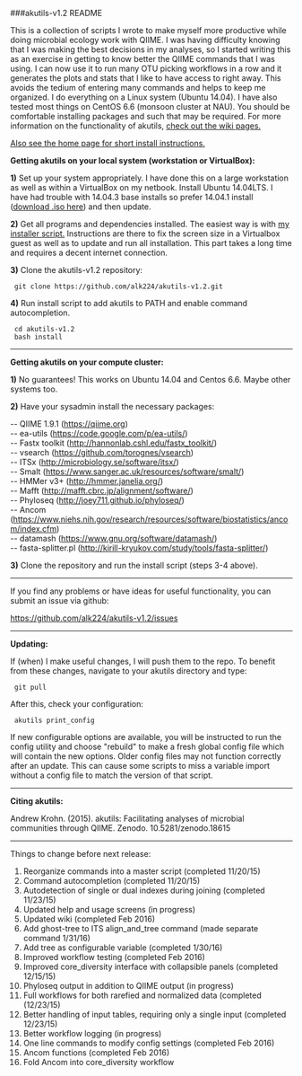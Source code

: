 ###akutils-v1.2 README  


This is a collection of scripts I wrote to make myself more productive while doing microbial ecology work with QIIME. I was having difficulty knowing that I was making the best decisions in my analyses, so I started writing this as an exercise in getting to know better the QIIME commands that I was using. I can now use it to run many OTU picking workflows in a row and it generates the plots and stats that I like to have access to right away. This avoids the tedium of entering many commands and helps to keep me organized. I do everything on a Linux system (Ubuntu 14.04). I have also tested most things on CentOS 6.6 (monsoon cluster at NAU). You should be comfortable installing packages and such that may be required. For more information on the functionality of akutils, [check out the wiki pages.](https://github.com/alk224/akutils-v1.2/wiki)  

[Also see the home page for short install instructions.](http://alk224.github.io/akutils-v1.2/)  

**Getting akutils on your local system (workstation or VirtualBox):**

**1)** Set up your system appropriately. I have done this on a large workstation as well as within a VirtualBox on my netbook. Install Ubuntu 14.04LTS. I have had trouble with 14.04.3 base installs so prefer 14.04.1 install ([download .iso here](http://old-releases.ubuntu.com/releases/14.04.2/ubuntu-14.04.1-desktop-amd64.iso)) and then update.

**2)** Get all programs and dependencies installed. The easiest way is with [my installer script.](https://github.com/alk224/akutils_ubuntu_installer) Instructions are there to fix the screen size in a Virtualbox guest as well as to update and run all installation. This part takes a long time and requires a decent internet connection.

**3)** Clone the akutils-v1.2 repository:

     git clone https://github.com/alk224/akutils-v1.2.git

**4)** Run install script to add akutils to PATH and enable command autocompletion.

     cd akutils-v1.2  
     bash install  

**********************************************************************

**Getting akutils on your compute cluster:**

**1)** No guarantees! This works on Ubuntu 14.04 and Centos 6.6. Maybe other 
systems too.

**2)** Have your sysadmin install the necessary packages:

 -- QIIME 1.9.1 (https://qiime.org)  
 -- ea-utils (https://code.google.com/p/ea-utils/)  
 -- Fastx toolkit (http://hannonlab.cshl.edu/fastx_toolkit/)  
 -- vsearch (https://github.com/torognes/vsearch)  
 -- ITSx (http://microbiology.se/software/itsx/)  
 -- Smalt (https://www.sanger.ac.uk/resources/software/smalt/)  
 -- HMMer v3+ (http://hmmer.janelia.org/)  
 -- Mafft (http://mafft.cbrc.jp/alignment/software/)  
 -- Phyloseq (http://joey711.github.io/phyloseq/)  
 -- Ancom (https://www.niehs.nih.gov/research/resources/software/biostatistics/ancom/index.cfm)  
 -- datamash (https://www.gnu.org/software/datamash/)  
 -- fasta-splitter.pl (http://kirill-kryukov.com/study/tools/fasta-splitter/)

**3)** Clone the repository and run the install script (steps 3-4 above).

**********************************************************************

If you find any problems or have ideas for useful functionality, you can submit
an issue via github:

https://github.com/alk224/akutils-v1.2/issues

**********************************************************************

**Updating:**

If (when) I make useful changes, I will push them to the repo. To benefit from
these changes, navigate to your akutils directory and type:

     git pull

After this, check your configuration:

     akutils print_config

If new configurable options are available, you will be instructed to run the
config utility and choose "rebuild" to make a fresh global config file which
will contain the new options. Older config files may not function correctly
after an update. This can cause some scripts to miss a variable import without a
config file to match the version of that script.

**********************************************************************

**Citing akutils:**

Andrew Krohn. (2015). akutils: Facilitating analyses of microbial 
communities through QIIME. Zenodo. 10.5281/zenodo.18615

**********************************************************************

Things to change before next release:

 1) Reorganize commands into a master script (completed 11/20/15)  
 2) Command autocompletion (completed 11/20/15)  
 3) Autodetection of single or dual indexes during joining (completed 11/23/15)  
 4) Updated help and usage screens (in progress)  
 5) Updated wiki (completed Feb 2016)  
 6) Add ghost-tree to ITS align_and_tree command (made separate command 1/31/16)  
 7) Add tree as configurable variable (completed 1/30/16)  
 8) Improved workflow testing (completed Feb 2016)  
 9) Improved core_diversity interface with collapsible panels (completed 12/15/15)  
10) Phyloseq output in addition to QIIME output (in progress)  
11) Full workflows for both rarefied and normalized data (completed (12/23/15)  
12) Better handling of input tables, requiring only a single input (completed 12/23/15)  
13) Better workflow logging (in progress)  
14) One line commands to modify config settings (completed Feb 2016)  
15) Ancom functions (completed Feb 2016)  
16) Fold Ancom into core_diversity workflow

